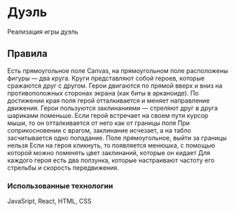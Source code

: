 # Дуэль
Реализация игры дуэль
## Правила
Есть прямоугольное поле Canvas, на прямоугольном поле расположены фигуры — два круга. Круги представляют собой героев, которые сражаются друг с другом. 
Герои двигаются по прямой вверх и вниз на противоположных сторонах экрана (как биты в арканоиде). По достижении края поля герой отталкивается и меняет направление движения. 
Герои пользуются заклинаниями — стреляют друг в друга шариками поменьше. 
Если герой встречает на своем пути курсор мыши, то он отталкивается от него как от границы поля
При соприкосновении с врагом, заклинание исчезает, а на табло засчитывается одно попадание.
Поле прямоугольное, выйти за границы нельзя
Если на героя кликнуть, то появляется менюшка, с помощью которой можно поменять цвет заклинаний, которые он кидает
Для каждого героя есть два ползунка, которые настраивают частоту его стрельбы и скорость передвижения.
### Использованные технологии
JavaSript, React, HTML, CSS
